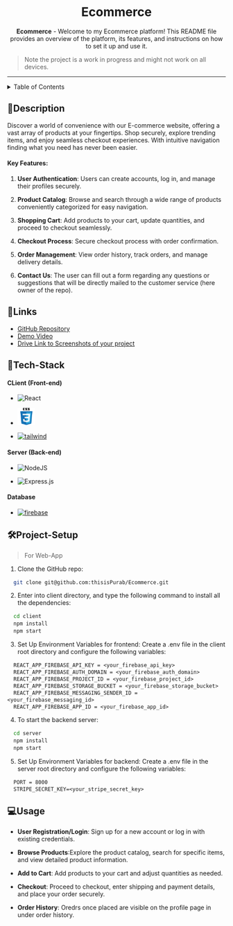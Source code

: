 <h1 align="center">
  Ecommerce
</h1>

<div align="center">
   <strong>Ecommerce</strong> - Welcome to my Ecommerce platform! This README file provides an overview of the platform, its features, and instructions on how to set it up and use it.
</div>

> Note the project is a work in progress and might not work on all devices.

<hr>

<details>
<summary>Table of Contents</summary>

-   [Description](#description)
-   [Links](#links)
-   [Tech Stack](#tech-stack)
-   [Project Setup](#project-setup)
-   [Usage](#usage)

</details>

## 📝Description

Discover a world of convenience with our E-commerce website, offering a vast array of products at your fingertips. Shop securely, explore trending items, and enjoy seamless checkout experiences. With intuitive navigation finding what you need has never been easier.

#### Key Features:

1. **User Authentication**: Users can create accounts, log in, and manage their profiles securely.

2. **Product Catalog**: Browse and search through a wide range of products conveniently categorized for easy navigation.

3. **Shopping Cart**: Add products to your cart, update quantities, and proceed to checkout seamlessly.

4. **Checkout Process**: Secure checkout process with order confirmation.

5. **Order Management**: View order history, track orders, and manage delivery details.

6. **Contact Us**: The user can fill out a form regarding any questions or suggestions that will be directly mailed to the customer service (here owner of the repo).

## 🔗Links

-   [GitHub Repository](https://github.com/thisisPurab/Ecommerce.git)
-   [Demo Video](https://drive.google.com/uc?id=10mlrBu4i-lrmK2F8SDMPaY2IIlusMPFU)
-   [Drive Link to Screenshots of your project](https://drive.google.com/drive/folders/148Etk7Tvbypq3xEFi7qWHlrenGi6sw1K?usp=drive_link)

<!-- Add any more links/resources you used for your project -->

## 🤖Tech-Stack

#### CLient (Front-end)

-   ![React](https://img.shields.io/badge/react-%2320232a.svg?style=for-the-badge&logo=react&logoColor=%2361DAFB)

-   <a href="https://www.w3schools.com/css/" target="_blank" rel="noreferrer"> <img src="https://raw.githubusercontent.com/devicons/devicon/master/icons/css3/css3-original-wordmark.svg" alt="css3" width="40" height="40"/> </a>

-   <a href="https://tailwindcss.com/" target="_blank" rel="noreferrer"> <img src="https://www.vectorlogo.zone/logos/tailwindcss/tailwindcss-icon.svg" alt="tailwind" width="40" height="40"/> </a>

#### Server (Back-end)

-   ![NodeJS](https://img.shields.io/badge/node.js-6DA55F?style=for-the-badge&logo=node.js&logoColor=white)

-   ![Express.js](https://img.shields.io/badge/express.js-%23404d59.svg?style=for-the-badge&logo=express&logoColor=%2361DAFB)

#### Database

-   <a href="https://firebase.google.com/" target="_blank" rel="noreferrer"> <img src="https://www.vectorlogo.zone/logos/firebase/firebase-icon.svg" alt="firebase" width="40" height="40"/> </a>

## 🛠Project-Setup

> For Web-App

1.  Clone the GitHub repo:
    <br>

```bash
  git clone git@github.com:thisisPurab/Ecommerce.git
```

2.  Enter into client directory, and type the following command to install all the dependencies:

```bash
  cd client
  npm install
  npm start
```

3. Set Up Environment Variables for frontend: Create a .env file in the client root directory and configure the following variables:

```
  REACT_APP_FIREBASE_API_KEY = <your_firebase_api_key>
  REACT_APP_FIREBASE_AUTH_DOMAIN = <your_firebase_auth_domain>
  REACT_APP_FIREBASE_PROJECT_ID = <your_firebase_project_id>
  REACT_APP_FIREBASE_STORAGE_BUCKET = <your_firebase_storage_bucket>
  REACT_APP_FIREBASE_MESSAGING_SENDER_ID = <your_firebase_messaging_id>
  REACT_APP_FIREBASE_APP_ID = <your_firebase_app_id>
```

4.  To start the backend server:

```bash
  cd server
  npm install
  npm start
```

5. Set Up Environment Variables for backend: Create a .env file in the server root directory and configure the following variables:

```
  PORT = 8000
  STRIPE_SECRET_KEY=<your_stripe_secret_key>
```

## 💻Usage

-   **User Registration/Login**: Sign up for a new account or log in with existing credentials.

-   **Browse Products**:Explore the product catalog, search for specific items, and view detailed product information.

-   **Add to Cart**: Add products to your cart and adjust quantities as needed.

-   **Checkout**: Proceed to checkout, enter shipping and payment details, and place your order securely.

-   **Order History**: Oredrs once placed are visible on the profile page in under order history.
